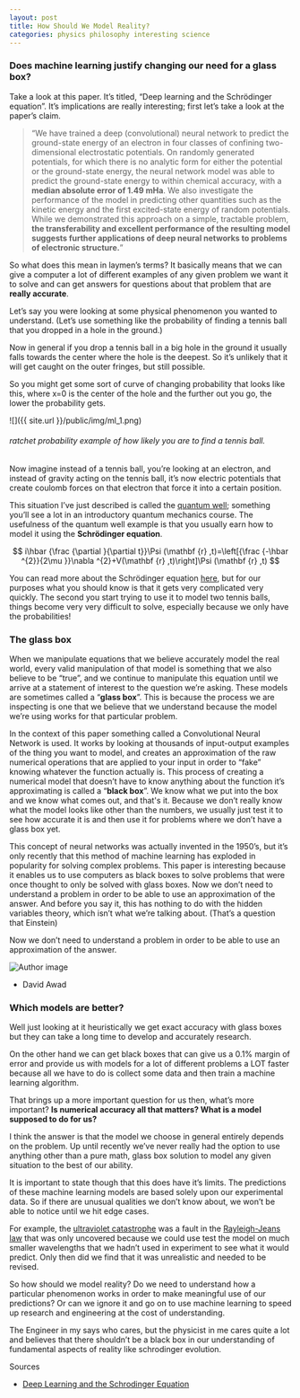 ```yaml
---
layout: post
title: How Should We Model Reality?
categories: physics philosophy interesting science
---
```


### Does machine learning justify changing our need for a glass box?

<span style="font-family: 3em">T</span>ake a look at this paper. It’s titled, “Deep learning and the Schrödinger equation”. It’s implications are really interesting; first let’s take a look at the paper’s claim.

> “We have trained a deep (convolutional) neural network to predict the ground-state energy of an electron in four classes of confining two-dimensional electrostatic potentials. On randomly generated potentials, for which there is no analytic form for either the potential or the ground-state energy, the neural network model was able to predict the ground-state energy to within chemical accuracy, with a **median absolute error of 1.49 mHa**. We also investigate the performance of the model in predicting other quantities such as the kinetic energy and the first excited-state energy of random potentials. While we demonstrated this approach on a simple, tractable problem, **the transferability and excellent performance of the resulting model suggests further applications of deep neural networks to problems of electronic structure.**”


So what does this mean in laymen’s terms? It basically means that we can give a computer a lot of different examples of any given problem we want it to solve and can get answers for questions about that problem that are **really accurate**.

Let’s say you were looking at some physical phenomenon you wanted to understand. (Let’s use something like the probability of finding a tennis ball that you dropped in a hole in the ground.)

Now in general if you drop a tennis ball in a big hole in the ground it usually falls towards the center where the hole is the deepest. So it’s unlikely that it will get caught on the outer fringes, but still possible.

So you might get some sort of curve of changing probability that looks like this, where x=0 is the center of the hole and the further out you go, the lower the probability gets.

![]({{ site.url }}/public/img/ml_1.png)

<div id="commentable-area">

<h6> ratchet probability example of how likely you are to find a tennis ball.</h6>

  <p data-section-id="1" class="commentable-section">
    Now imagine instead of a tennis ball, you’re looking at an electron, and instead of gravity acting on the tennis ball, it’s now electric potentials that create coulomb forces on that electron that force it into a certain position.
  </p>

This situation I’ve just described is called the <a href="https://en.wikipedia.org/wiki/Particle_in_a_box">quantum well</a>; something you’ll see a lot in an introductory quantum mechanics course. The usefulness of the quantum well example is that you usually earn how to model it using the **Schrödinger equation**.

$$ i\hbar {\frac {\partial }{\partial t}}\Psi (\mathbf {r} ,t)=\left[{\frac {-\hbar ^{2}}{2\mu }}\nabla ^{2}+V(\mathbf {r} ,t)\right]\Psi (\mathbf {r} ,t) $$

</div>

You can read more about the Schrödinger equation [here](https://en.wikipedia.org/wiki/Schr%C3%B6dinger_equation), but for our purposes what you should know is that it gets very complicated very quickly. The second you start trying to use it to model two tennis balls, things become very very difficult to solve, especially because we only have the probabilities!

### The glass box

When we manipulate equations that we believe accurately model the real world, every valid manipulation of that model is something that we also believe to be “true”, and we continue to manipulate this equation until we arrive at a statement of interest to the question we’re asking. These models are sometimes called a “**glass box**”. This is because the process we are inspecting is one that we believe that we understand because the model we’re using works for that particular problem.

In the context of this paper something called a Convolutional Neural Network is used. It works by looking at thousands of input-output examples of the thing you want to model, and creates an approximation of the raw numerical operations that are applied to your input in order to “fake” knowing whatever the function actually is. This process of creating a numerical model that doesn’t have to know anything about the function it’s approximating is called a “**black box**”. We know what we put into the box and we know what comes out, and that's it. Because we don’t really know what the model looks like other than the numbers, we usually just test it to see how accurate it is and then use it for problems where we don’t have a glass box yet.

This concept of neural networks was actually invented in the 1950’s, but it’s only recently that this method of machine learning has exploded in popularity for solving complex problems. This paper is interesting because it enables us to use computers as black boxes to solve problems that were once thought to only be solved with glass boxes. Now we don’t need to understand a problem in order to be able to use an approximation of the answer. And before you say it, this has nothing to do with the hidden variables theory, which isn’t what we’re talking about. (That’s a question that Einstein)

<div class="cd-testimonials-wrapper">
			<p>
        Now we don’t need to understand a problem in order to be able to use an approximation of the answer.
      </p>
			<div class="cd-author">
				<img src="{{ site.url }}/public/img/david_icon.jpg" alt="Author image">
				<ul class="cd-author-info">
					<li>David Awad</li>
				</ul>
			</div>
</div>


### Which models are better?

Well just looking at it heuristically we get exact accuracy with glass boxes but they can take a long time to develop and accurately research.

On the other hand we can get black boxes that can give us a 0.1% margin of error and provide us with models for a lot of different problems a LOT faster because all we have to do is collect some data and then train a machine learning algorithm.

That brings up a more important question for us then, what’s more important? **Is numerical accuracy all that matters? What is a model supposed to do for us?**

I think the answer is that the model we choose in general entirely depends on the problem. Up until recently we’ve never really had the option to use anything other than a pure math, glass box solution to model any given situation to the best of our ability.

It is important to state though that this does have it’s limits. The predictions of these machine learning models are based solely upon our experimental data. So if there are unusual qualities we don’t know about, we won’t be able to notice until we hit edge cases.

For example, the [ultraviolet catastrophe](https://en.wikipedia.org/wiki/Ultraviolet_catastrophe) was a fault in the [Rayleigh-Jeans law](https://en.wikipedia.org/wiki/Rayleigh%E2%80%93Jeans_law) that was only uncovered because we could use test the model on much smaller wavelengths that we hadn’t used in experiment to see what it would predict. Only then did we find that it was unrealistic and needed to be revised.

So how should we model reality? Do we need to understand how a particular phenomenon works in order to make meaningful use of our predictions? Or can we ignore it and go on to use machine learning to speed up research and engineering at the cost of understanding.

The Engineer in my says who cares, but the physicist in me cares quite a lot and believes that there shouldn’t be a black box in our understanding of fundamental aspects of reality like schrodinger evolution.

Sources

- [Deep Learning and the Schrodinger Equation](https://arxiv.org/pdf/1702.01361.pdf)

<script>
  // comments for this particular article
  var existingComments = [
    {
      "sectionId": "1",
      "comments": [
        {
          "authorAvatarUrl": "https://scontent-iad3-1.xx.fbcdn.net/v/t1.0-1/p40x40/18767456_10209609928627107_8142159910520783435_n.jpg?oh=75aeda682cdf4ebd3cbd505a89f27dc0&oe=5A09013A",
          "authorName": "David Awad",
          "comment": "I admit that this does make our little example much more complicated... heh."
        }
      ]
    }
  ];

</script>
